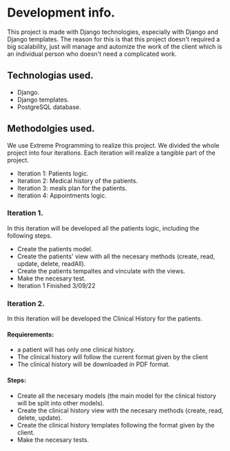 # Development info.
This project is made with Django technologies, especially with Django and Django templates.
The reason for this is that this project doesn't required a big scalability, just will manage 
and automize the work of the client which is an individual person who doesn't need a complicated work.

## Technologias used.
- Django.
- Django templates.
- PostgreSQL database.

## Methodolgies used.
We use Extreme Programming to realize this project. We divided the whole project into four iterations.
Each iteration will realize a tangible part of the project.
- Iteration 1: Patients logic.
- Iteration 2: Medical history of the patients.
- Iteration 3: meals plan for the patients.
- Iteration 4: Appointments logic.

### Iteration 1.
In this iteration will be developed all the patients logic, including the following steps.
- Create the patients model.
- Create the patients' view with all the necesary methods (create, read, update, delete, readAll).
- Create the patients tempaltes and vinculate with the views.
- Make the necesary test. 
- Iteration 1 Finished 3/09/22

### Iteration 2.
In this iteration will be developed the Clinical History for the patients.
#### Requierements:
- a patient will has only one clinical history.
- The clinical history will follow the current format given by the client
- The clinical history will be downloaded in PDF format.
#### Steps:
- Create all the necesary models (the main model for the clinical history will be split into other models).
- Create the clinical history view with the necesary methods (create, read, delete, update).
- Create the clinical history templates following the format given by the client.
- Make the necesary tests.
